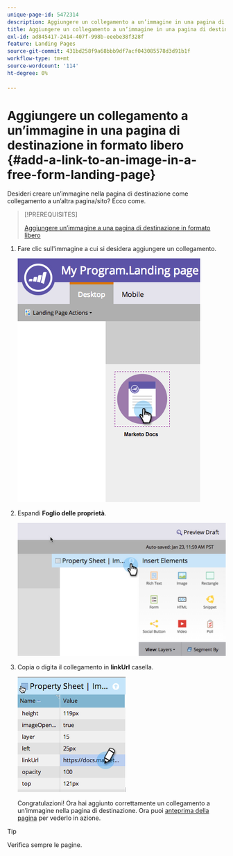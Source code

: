 ```yaml
---
unique-page-id: 5472314
description: Aggiungere un collegamento a un’immagine in una pagina di destinazione in formato libero - Documenti Marketo - Documentazione del prodotto
title: Aggiungere un collegamento a un’immagine in una pagina di destinazione in formato libero
exl-id: ad845417-2414-407f-998b-eeebe38f328f
feature: Landing Pages
source-git-commit: 431bd258f9a68bbb9df7acf043085578d3d91b1f
workflow-type: tm+mt
source-wordcount: '114'
ht-degree: 0%

---
```


# Aggiungere un collegamento a un’immagine in una pagina di destinazione in formato libero {#add-a-link-to-an-image-in-a-free-form-landing-page}

Desideri creare un’immagine nella pagina di destinazione come collegamento a un’altra pagina/sito? Ecco come.

>[!PREREQUISITES]
>
>[Aggiungere un’immagine a una pagina di destinazione in formato libero](/help/marketo/product-docs/demand-generation/landing-pages/free-form-landing-pages/add-an-image-to-a-free-form-landing-page.md)

1. Fare clic sull&#39;immagine a cui si desidera aggiungere un collegamento.

   ![](assets/click-on-image.png)

1. Espandi **Foglio delle proprietà**.

   ![](assets/image2015-5-21-15-3a42-3a27.png)

1. Copia o digita il collegamento in **linkUrl** casella.

   ![](assets/add-link.png)

   Congratulazioni! Ora hai aggiunto correttamente un collegamento a un’immagine nella pagina di destinazione. Ora puoi [anteprima della pagina](/help/marketo/product-docs/demand-generation/landing-pages/landing-page-actions/preview-a-landing-page.md) per vederlo in azione.

>[!TIP]
>
>Verifica sempre le pagine.
